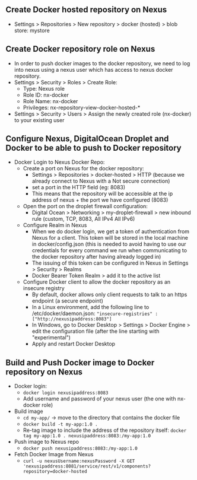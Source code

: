 ## Create Docker hosted repository on Nexus
- Settings > Repositories > New repository > docker (hosted) > blob store: mystore

## Create Docker repository role on Nexus
- In order to push docker images to the docker repository, we need to log into nexus using a nexus user which has access to nexus docker repository.
- Settings > Security > Roles > Create Role:
  - Type: Nexus role
  - Role ID: nx-docker
  - Role Name: nx-docker
  - Privileges: nx-repository-view-docker-hosted-*
- Settings > Security > Users > Assign the newly created role (nx-docker) to your existing user

## Configure Nexus, DigitalOcean Droplet and Docker to be able to push to Docker repository
- Docker Login to Nexus Docker Repo:
  - Create a port on Nexus for the docker repository:
    - Settings > Repositories > docker-hosted > HTTP (because we already connect to Nexus with a Not secure connection)
    - set a port in the HTTP field (eg: 8083)
    - This means that the repository will be accessible at the ip address of nexus + the port we have configured (8083)
  - Open the port on the droplet firewall configuration:
    - Digital Ocean > Networking > my-droplet-firewall > new inbound rule (custom, TCP, 8083, All IPv4 All IPv6)
  - Configure Realm in Nexus
    - When we do docker login, we get a token of authentication from Nexus for a client. This token will be stored in the local machine in docker/config.json (this is needed to avoid having to use our credentials for every command we run when communicating to the docker repository after having already logged in)
    - The issuing of this token can be configured in Nexus in Settings > Security > Realms
    - Docker Bearer Token Realm > add it to the active list
  - Configure Docker client to allow the docker repository as an insecure registry
    - By default, docker allows only client requests to talk to an https endpoint (a secure endpoint)
    - In a Linux environment, add the following line to /etc/docker/daemon.json:
      ``"insecure-registries" : ["http://nexusipaddress:8083"]``
    - In Windows, go to Docker Desktop > Settings > Docker Engine > edit the configuration file (after the line starting with "experimental")
    - Apply and restart Docker Desktop

## Build and Push Docker image to Docker repository on Nexus
- Docker login:
  - ``docker login nexusipaddress:8083``
  - Add username and password of your nexus user (the one with nx-docker role)
- Build image
  - ``cd my-app/`` -> move to the directory that contains the docker file
  - ``docker build -t my-app:1.0 .``
  - Re-tag image to include the address of the repository itself: ``docker tag my-app:1.0 . nexusipaddress:8083:/my-app:1.0``
- Push image to Nexus repo
  - ``docker push nexusipaddress:8083:/my-app:1.0``
- Fetch Docker Image from Nexus
  - ``curl -u nexusUsername:nexusPassword -X GET 'nexusipaddress:8081/service/rest/v1/components?repository=docker-hosted``
